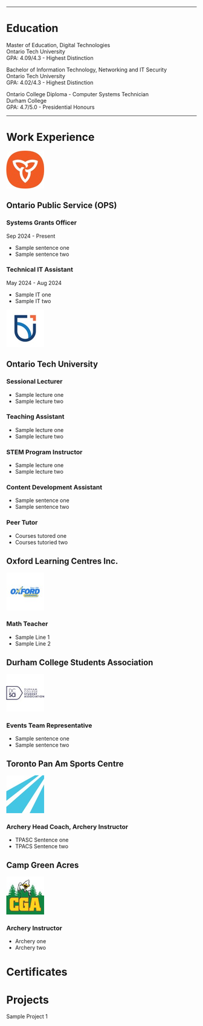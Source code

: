 <hr>

# Education
Master of Education, Digital Technologies  
Ontario Tech University  
GPA: 4.09/4.3 - Highest Distinction  

Bachelor of Information Technology, Networking and IT Security  
Ontario Tech University  
GPA: 4.02/4.3 - Highest Distinction  

Ontario College Diploma - Computer Systems Technician  
Durham College  
GPA: 4.7/5.0 - Presidential Honours  

<hr>

# Work Experience

![OPS Logo](/assets/ontario_public_service_leadership_logo.jpg)
## Ontario Public Service (OPS)

### Systems Grants Officer
Sep 2024 - Present
- Sample sentence one
- Sample sentence two

### Technical IT Assistant
May 2024 - Aug 2024
- Sample IT one
- Sample IT two

![OTU Logo](/assets/uoit_logo.jpg)
## Ontario Tech University

### Sessional Lecturer
- Sample lecture one
- Sample lecture two

### Teaching Assistant
- Sample lecture one
- Sample lecture two

### STEM Program Instructor
- Sample lecture one
- Sample lecture two

### Content Development Assistant
- Sample sentence one
- Sample sentence two

### Peer Tutor
- Courses tutored one
- Courses tutoried two

## Oxford Learning Centres Inc.
![Oxford Logo](/assets/oxford_learning_center_logo.jpg)

### Math Teacher
- Sample Line 1
- Sample Line 2

## Durham College Students Association
![DCSA Logo](/assets/durham_college_students_inc_logo.jpg)

### Events Team Representative
- Sample sentence one
- Sample sentence two

## Toronto Pan Am Sports Centre
![TPASC Logo](/assets/toronto_pan_am_centre_logo.jpg)

### Archery Head Coach, Archery Instructor
- TPASC Sentence one
- TPACS Sentence two

## Camp Green Acres
![CGA Logo](/assets/campgreenacres_logo.jpg)

### Archery Instructor
- Archery one
- Archery two

# Certificates


# Projects
Sample Project 1
